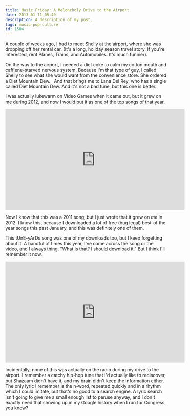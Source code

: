 ```yaml
---
title: Music Friday: A Meloncholy Drive to the Airport
date: 2013-01-11 05:40
description: A description of my post.
tags: music-pop-culture
id: 1504
---
```

A couple of weeks ago, I had to meet Shelly at the airport, where she was dropping off her rental car.  (It's a long, holiday season travel story.  If you're interested, rent Planes, Trains, and Automobiles.  It's much funnier).

On the way to the airport, I needed a diet coke to calm my cotton mouth and caffiene-starved nervous system.  Because I'm that type of guy, I called Shelly to see what she would want from the convenience store.  She ordered a Diet Mountain Dew.
<span class="spanEndPreview">&nbsp;</span>
And that brings me to Lana Del Rey, who has a single called Diet Mountain Dew.  And it's not a bad tune, but this one is better.

I was actually lukewarm on Video Games when it came out, but it grew on me during 2012, and now I would put it as one of the top songs of that year.  

<iframe width="560" height="315" src="http://www.youtube.com/embed/HO1OV5B_JDw" frameborder="0" allowfullscreen></iframe>

Now I know that this was a 2011 song, but I just wrote that it grew on <i>me</i> in 2012.  I know this, because I downloaded a lot of free (bug legal) best-of the year songs this past January, and this was definitely one of them.

This tUnE-yArDs song was one of my downloads too, but I keep forgetting about it.  A handful of times this year, I've come across the song or the video, and I always thing, "What is that?  I should download it."  But I think I'll remember it now.

<iframe width="560" height="315" src="http://www.youtube.com/embed/YQ1LI-NTa2s" frameborder="0" allowfullscreen></iframe>

Incidentally, none of this was actually on the radio during my drive to the airport.  I remember a catchy hip-hop tune that I'd actually like to rediscover, but Shazaam didn't have it, and my brain didn't keep the information either.  The only lyric I remember is the n-word, repeated quickly and in a rhythm which I could imitate, but that's no good to a search engine.  A lyric search isn't going to give me a small enough list to peruse anyway, and I don't exactly need that showing up in my Google history when I run for Congress, you know?
